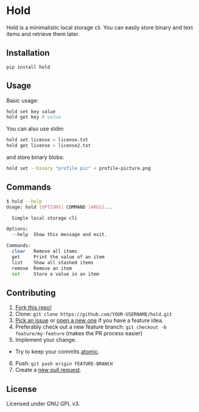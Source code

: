 # Hold

Hold is a minimalistic local storage cli. You can easily store binary and text items and retrieve them later.

## Installation

```
pip install hold
```

## Usage

Basic usage:
```sh
hold set key value
hold get key # value
```

You can also use stdin:
```sh
hold set license < license.txt
hold get license > license2.txt
```

and store binary blobs:
```sh
hold set --binary "profile pic" < profile-picture.png
```

## Commands

```sh
$ hold --help
Usage: hold [OPTIONS] COMMAND [ARGS]...

  Simple local storage cli

Options:
  --help  Show this message and exit.

Commands:
  clear   Remove all items
  get     Print the value of an item
  list    Show all stashed items
  remove  Remove an item
  set     Store a value in an item
```

## Contributing

1. [Fork this repo!][fork]
2. Clone: `git clone https://github.com/YOUR-USERNAME/hold.git`
3. [Pick an issue][pick an issue] or [open a new one][open an issue] if you have a feature idea.
4. Preferably check out a new feature branch: `git checkout -b feature/my-feature` (makes the PR process easier)
5. Implement your change.
  - Try to keep your commits [atomic][atomic commits].
6. Push: `git push origin FEATURE-BRANCH`
7. Create a [new pull request][new pull request].

[fork]: https://github.com/clabe45/hold/fork
[pick an issue]: https://github.com/clabe45/hold/issues?q=is%3Aissue+is%3Aopen+label%3A%22good+first+issue%22
[open an issue]: https://github.com/clabe45/hold/issues/new
[atomic commits]: https://www.freshconsulting.com/atomic-commits/
[new pull request]: https://github.com/clabe45/hold/compare

## License

Licensed under GNU GPL v3.
